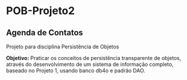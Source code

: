 # POB-Projeto2
## Agenda de Contatos

Projeto para disciplina Persistência de Objetos

**Objetivo:**
Praticar os conceitos de persistência transparente de objetos, através do desenvolvimento de um sistema de informação completo, baseado no Projeto 1, usando banco db4o e padrão DAO.
